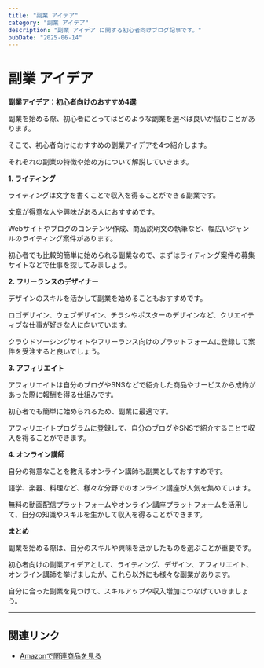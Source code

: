 ```yaml
---
title: "副業 アイデア"
category: "副業 アイデア"
description: "副業 アイデア に関する初心者向けブログ記事です。"
pubDate: "2025-06-14"
---
```


# 副業 アイデア

**副業アイデア：初心者向けのおすすめ4選**

副業を始める際、初心者にとってはどのような副業を選べば良いか悩むことがあります。

そこで、初心者向けにおすすめの副業アイデアを4つ紹介します。

それぞれの副業の特徴や始め方について解説していきます。



**1. ライティング**

ライティングは文字を書くことで収入を得ることができる副業です。

文章が得意な人や興味がある人におすすめです。

Webサイトやブログのコンテンツ作成、商品説明文の執筆など、幅広いジャンルのライティング案件があります。

初心者でも比較的簡単に始められる副業なので、まずはライティング案件の募集サイトなどで仕事を探してみましょう。



**2. フリーランスのデザイナー**

デザインのスキルを活かして副業を始めることもおすすめです。

ロゴデザイン、ウェブデザイン、チラシやポスターのデザインなど、クリエイティブな仕事が好きな人に向いています。

クラウドソーシングサイトやフリーランス向けのプラットフォームに登録して案件を受注すると良いでしょう。



**3. アフィリエイト**

アフィリエイトは自分のブログやSNSなどで紹介した商品やサービスから成約があった際に報酬を得る仕組みです。

初心者でも簡単に始められるため、副業に最適です。

アフィリエイトプログラムに登録して、自分のブログやSNSで紹介することで収入を得ることができます。



**4. オンライン講師**

自分の得意なことを教えるオンライン講師も副業としておすすめです。

語学、楽器、料理など、様々な分野でのオンライン講座が人気を集めています。

無料の動画配信プラットフォームやオンライン講座プラットフォームを活用して、自分の知識やスキルを生かして収入を得ることができます。



**まとめ**

副業を始める際は、自分のスキルや興味を活かしたものを選ぶことが重要です。

初心者向けの副業アイデアとして、ライティング、デザイン、アフィリエイト、オンライン講師を挙げましたが、これら以外にも様々な副業があります。

自分に合った副業を見つけて、スキルアップや収入増加につなげていきましょう。



---

## 関連リンク

- [Amazonで関連商品を見る](https://www.amazon.co.jp/s?k=%E5%89%AF%E6%A5%AD+%E3%82%A2%E3%82%A4%E3%83%87%E3%82%A2&tag=autowritehubai-22)
